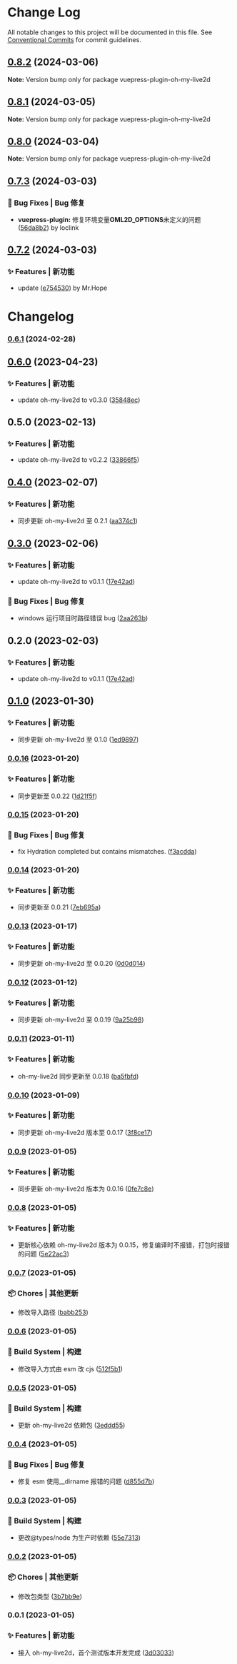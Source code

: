# Change Log

All notable changes to this project will be documented in this file.
See [Conventional Commits](https://conventionalcommits.org) for commit guidelines.

## [0.8.2](https://github.com/oh-my-live2d/oh-my-live2d/compare/v0.8.1...v0.8.2) (2024-03-06)

**Note:** Version bump only for package vuepress-plugin-oh-my-live2d

## [0.8.1](https://github.com/oh-my-live2d/oh-my-live2d/compare/v0.8.0...v0.8.1) (2024-03-05)

**Note:** Version bump only for package vuepress-plugin-oh-my-live2d

## [0.8.0](https://github.com/oh-my-live2d/oh-my-live2d/compare/v0.7.3...v0.8.0) (2024-03-04)

**Note:** Version bump only for package vuepress-plugin-oh-my-live2d

## [0.7.3](https://github.com/oh-my-live2d/oh-my-live2d/compare/v0.7.2...v0.7.3) (2024-03-03)

### 🐛 Bug Fixes | Bug 修复

- **vuepress-plugin:** 修复环境变量**OML2D_OPTIONS**未定义的问题 ([56da8b2](https://github.com/oh-my-live2d/oh-my-live2d/commit/56da8b2b45f4a6b42c5625774bb8a6a92a2deef9)) by loclink

## [0.7.2](https://github.com/oh-my-live2d/oh-my-live2d/compare/v0.7.1...v0.7.2) (2024-03-03)

### ✨ Features | 新功能

- update ([e754530](https://github.com/oh-my-live2d/oh-my-live2d/commit/e754530135ebde24af23e84e81f0a88aa4a9cd95)) by Mr.Hope

# Changelog

### [0.6.1](https://github.com/oh-my-live2d/oh-my-live2d/compare/v0.4.3...v0.6.1) (2024-02-28)

## [0.6.0](https://github.com/oh-my-live2d/vuepress-plugin-oh-my-live2d/compare/v0.5.0...v0.6.0) (2023-04-23)

### ✨ Features | 新功能

- update oh-my-live2d to v0.3.0 ([35848ec](https://github.com/oh-my-live2d/vuepress-plugin-oh-my-live2d/commit/35848ecc6dc9c863decf3d1ed1bb2fab2d10d563))

## 0.5.0 (2023-02-13)

### ✨ Features | 新功能

- update oh-my-live2d to v0.2.2 ([33866f5](https://github.com/oh-my-live2d/vuepress-plugin-oh-my-live2d/commit/33866f5e5db9a981f7474ca30875a361934cafc3))

## [0.4.0](https://github.com/oh-my-live2d/vuepress-plugin-oh-my-live2d/compare/v0.3.0...v0.4.0) (2023-02-07)

### ✨ Features | 新功能

- 同步更新 oh-my-live2d 至 0.2.1 ([aa374c1](https://github.com/oh-my-live2d/vuepress-plugin-oh-my-live2d/commit/aa374c11099495287227a7bf88e8c19b1742b350))

## [0.3.0](https://github.com/oh-my-live2d/vuepress-plugin-oh-my-live2d/compare/v0.1.0...v0.3.0) (2023-02-06)

### ✨ Features | 新功能

- update oh-my-live2d to v0.1.1 ([17e42ad](https://github.com/oh-my-live2d/vuepress-plugin-oh-my-live2d/commit/17e42adaf1fa8fbbe70960c83b5d26ce3639b352))

### 🐛 Bug Fixes | Bug 修复

- windows 运行项目时路径错误 bug ([2aa263b](https://github.com/oh-my-live2d/vuepress-plugin-oh-my-live2d/commit/2aa263b770fe0656dd100905c0b6d7f1553be058))

## 0.2.0 (2023-02-03)

### ✨ Features | 新功能

- update oh-my-live2d to v0.1.1 ([17e42ad](https://github.com/oh-my-live2d/vuepress-plugin-oh-my-live2d/commit/17e42adaf1fa8fbbe70960c83b5d26ce3639b352))

## [0.1.0](https://github.com/oh-my-live2d/vuepress-plugin-oh-my-live2d/compare/v0.0.16...v0.1.0) (2023-01-30)

### ✨ Features | 新功能

- 同步更新 oh-my-live2d 至 0.1.0 ([1ed9897](https://github.com/oh-my-live2d/vuepress-plugin-oh-my-live2d/commit/1ed989789138bc8bb76ac0afdfed0bd2307f8a13))

### [0.0.16](https://github.com/oh-my-live2d/vuepress-plugin-oh-my-live2d/compare/v0.0.15...v0.0.16) (2023-01-20)

### ✨ Features | 新功能

- 同步更新至 0.0.22 ([1d21f5f](https://github.com/oh-my-live2d/vuepress-plugin-oh-my-live2d/commit/1d21f5fa11c1424a72b6d3d368c6bf322bfac86b))

### [0.0.15](https://github.com/oh-my-live2d/vuepress-plugin-oh-my-live2d/compare/v0.0.14...v0.0.15) (2023-01-20)

### 🐛 Bug Fixes | Bug 修复

- fix Hydration completed but contains mismatches. ([f3acdda](https://github.com/oh-my-live2d/vuepress-plugin-oh-my-live2d/commit/f3acddab883c24bdbadfeb85d5c4af25262d2406))

### [0.0.14](https://github.com/oh-my-live2d/vuepress-plugin-oh-my-live2d/compare/v0.0.13...v0.0.14) (2023-01-20)

### ✨ Features | 新功能

- 同步更新至 0.0.21 ([7eb695a](https://github.com/oh-my-live2d/vuepress-plugin-oh-my-live2d/commit/7eb695a62e0f91d0cb71ecb3651910ad0108630e))

### [0.0.13](https://github.com/oh-my-live2d/vuepress-plugin-oh-my-live2d/compare/v0.0.12...v0.0.13) (2023-01-17)

### ✨ Features | 新功能

- 同步更新 oh-my-live2d 至 0.0.20 ([0d0d014](https://github.com/oh-my-live2d/vuepress-plugin-oh-my-live2d/commit/0d0d014946f3f5da6e0b868962e89e1458f50536))

### [0.0.12](https://github.com/oh-my-live2d/vuepress-plugin-oh-my-live2d/compare/v0.0.11...v0.0.12) (2023-01-12)

### ✨ Features | 新功能

- 同步更新 oh-my-live2d 至 0.0.19 ([9a25b98](https://github.com/oh-my-live2d/vuepress-plugin-oh-my-live2d/commit/9a25b98facc672415509ef728df5c513f0e517ff))

### [0.0.11](https://github.com/oh-my-live2d/vuepress-plugin-oh-my-live2d/compare/v0.0.10...v0.0.11) (2023-01-11)

### ✨ Features | 新功能

- oh-my-live2d 同步更新至 0.0.18 ([ba5fbfd](https://github.com/oh-my-live2d/vuepress-plugin-oh-my-live2d/commit/ba5fbfd1fb94bc0f92296b877f7fae9060f1a302))

### [0.0.10](https://github.com/oh-my-live2d/vuepress-plugin-oh-my-live2d/compare/v0.0.9...v0.0.10) (2023-01-09)

### ✨ Features | 新功能

- 同步更新 oh-my-live2d 版本至 0.0.17 ([3f8ce17](https://github.com/oh-my-live2d/vuepress-plugin-oh-my-live2d/commit/3f8ce17e73122403b22f40b8e115852c223cf81a))

### [0.0.9](https://github.com/oh-my-live2d/vuepress-plugin-oh-my-live2d/compare/v0.0.8...v0.0.9) (2023-01-05)

### ✨ Features | 新功能

- 同步更新 oh-my-live2d 版本为 0.0.16 ([0fe7c8e](https://github.com/oh-my-live2d/vuepress-plugin-oh-my-live2d/commit/0fe7c8e6cb4ed41723f5f6899cc9beada1b63da8))

### [0.0.8](https://github.com/oh-my-live2d/vuepress-plugin-oh-my-live2d/compare/v0.0.7...v0.0.8) (2023-01-05)

### ✨ Features | 新功能

- 更新核心依赖 oh-my-live2d 版本为 0.0.15，修复编译时不报错，打包时报错的问题 ([5e22ac3](https://github.com/oh-my-live2d/vuepress-plugin-oh-my-live2d/commit/5e22ac3999cc734313c02035d90e116de8d2ebad))

### [0.0.7](https://github.com/oh-my-live2d/vuepress-plugin-oh-my-live2d/compare/v0.0.6...v0.0.7) (2023-01-05)

### 📦 Chores | 其他更新

- 修改导入路径 ([babb253](https://github.com/oh-my-live2d/vuepress-plugin-oh-my-live2d/commit/babb2530cf2371a84cf6d771fbada2aff101ffbd))

### [0.0.6](https://github.com/oh-my-live2d/vuepress-plugin-oh-my-live2d/compare/v0.0.5...v0.0.6) (2023-01-05)

### 👷‍ Build System | 构建

- 修改导入方式由 esm 改 cjs ([512f5b1](https://github.com/oh-my-live2d/vuepress-plugin-oh-my-live2d/commit/512f5b1e080eaf0fa99c42a1186bc3bc2f338ebd))

### [0.0.5](https://github.com/oh-my-live2d/vuepress-plugin-oh-my-live2d/compare/v0.0.4...v0.0.5) (2023-01-05)

### 👷‍ Build System | 构建

- 更新 oh-my-live2d 依赖包 ([3eddd55](https://github.com/oh-my-live2d/vuepress-plugin-oh-my-live2d/commit/3eddd553c2c40bd6852ba1d8b24606ca5787d105))

### [0.0.4](https://github.com/oh-my-live2d/vuepress-plugin-oh-my-live2d/compare/v0.0.3...v0.0.4) (2023-01-05)

### 🐛 Bug Fixes | Bug 修复

- 修复 esm 使用\_\_dirname 报错的问题 ([d855d7b](https://github.com/oh-my-live2d/vuepress-plugin-oh-my-live2d/commit/d855d7b707e6297b7a6f34d2f0e5dc345acf109e))

### [0.0.3](https://github.com/oh-my-live2d/vuepress-plugin-oh-my-live2d/compare/v0.0.2...v0.0.3) (2023-01-05)

### 👷‍ Build System | 构建

- 更改@types/node 为生产时依赖 ([55e7313](https://github.com/oh-my-live2d/vuepress-plugin-oh-my-live2d/commit/55e73139ef7cb940da1681fe3bcf2d5c396f8a94))

### [0.0.2](https://github.com/oh-my-live2d/vuepress-plugin-oh-my-live2d/compare/v0.0.1...v0.0.2) (2023-01-05)

### 📦 Chores | 其他更新

- 修改包类型 ([3b7bb9e](https://github.com/oh-my-live2d/vuepress-plugin-oh-my-live2d/commit/3b7bb9ec9d281d82a0dfbcd3ed57e9bece0b55b8))

### 0.0.1 (2023-01-05)

### ✨ Features | 新功能

- 接入 oh-my-live2d，首个测试版本开发完成 ([3d03033](https://github.com/oh-my-live2d/vuepress-plugin-oh-my-live2d/commit/3d03033e64090abbd31ac84aaa43dc119639e191))
